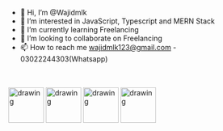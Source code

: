 <link rel="stylesheet" href="./style.css" />

- 👋 Hi, I’m @Wajidmlk
- 👀 I’m interested in JavaScript, Typescript and MERN Stack
- 🌱 I’m currently learning Freelancing
- 💞️ I’m looking to collaborate on Freelancing
- 📫 How to reach me wajidmlk123@gmail.com - 03022244303(Whatsapp) 
<br ><br ><br >
<div class="center">
  <img src="https://cdn.icon-icons.com/icons2/2415/PNG/512/mongodb_original_logo_icon_146424.png" alt="drawing" width="70"/>
  <img src="https://www.nextontop.com/assets/img/services/web/expressjs.svg" alt="drawing" width="70"/>
  <img src="https://user-images.githubusercontent.com/77168413/204446862-1f8119cd-23b8-4c5a-99d4-2119598c21d9.png" alt="drawing" width="70"/>
  <img src="https://cdn-icons-png.flaticon.com/512/5968/5968322.png" alt="drawing" width="70"/>
</div>
<!---
Wajidmlk/Wajidmlk is a ✨ special ✨ repository because its `README.md` (this file) appears on your GitHub profile.
You can click the Preview link to take a look at your changes.
--->
